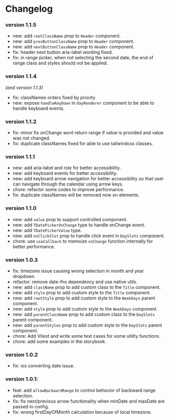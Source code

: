 # Changelog

### version 1.1.5

- new: add `rootClassName` prop to `Header` component.
- new: add `prevButtonClassName` prop to `Header` component.
- new: add `nextButtonClassName` prop to `Header` component.
- fix: header next button aria-label wording fixed.
- fix: in range picker, when not selecting the second date, the end of range class and styles should not be applied.

### version 1.1.4

_(and version 1.1.3)_

- fix: classNames orders fixed by priority
- new: expose `handleKeyDown` in `dayRenderer` component to be able to handle keyboard events.

### version 1.1.2

- fix: minor fix onChange wont return range if value is provided and value was not changed.
- fix: duplicate classNames fixed for able to use tailwindcss classes.

### version 1.1.1

- new: add aria-label and role for better accessibility.
- new: add keyboard events for better accessibility.
- new: add keyboard arrow navigation for better accessibility so that user can navigate through the calendar using arrow keys.
- chore: refactor some codes to improve performance.
- fix: duplicate classNames will be removed now on elements.

### version 1.1.0

- new: add `value` prop to support controlled component.
- new: add `TDatePickerOnChange` type to handle onChange event.
- new: add `TDatePickerValue` type.
- new: add `onClickSlot` prop to handle click event in `DaySlots` component.
- chore: use `useCallback` to memoize `onChange` function internally for better performance.

### version 1.0.3

- fix: timezone issue causing wrong selection in month and year dropdown.
- refactor: remove date-fns dependency and use native utils.
- new: add `className` prop to add custom class to the `Title` component.
- new: add `style` prop to add custom style to the `Title` component.
- new: add `rootStyle` prop to add custom style to the `WeekDays` parent component.
- new: add `style` prop to add custom style to the `WeekDays` component.
- new: add `parentClassName` prop to add custom class to the `DaySlots` parent component.
- new: add `parentStyles` prop to add custom style to the `DaySlots` parent component.
- chore: Add Vitest and write some test cases for some utility functions.
- chore: add some examples in the storybook.

### version 1.0.2

- fix: ios converting date issue.

### version 1.0.1:

- feat: add `allowBackwardRange` to control behavior of backward range selection.
- fix: fix next/previous arrow functionality when minDate and maxDate are passed in config.
- fix: wrong firstDayOfMonth calculation because of local timezone.
